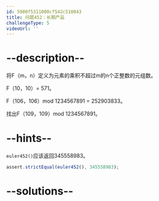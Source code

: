 ```yaml
---
id: 5900f5311000cf542c510043
title: 问题452：长期产品
challengeType: 5
videoUrl: ''
---
```


# --description--

将F（m，n）定义为元素的乘积不超过m的n个正整数的元组数。

F（10，10）= 571。

F（106，106）mod 1234567891 = 252903833。

找出F（109，109）mod 1234567891。

# --hints--

`euler452()`应该返回345558983。

```js
assert.strictEqual(euler452(), 345558983);
```

# --solutions--

